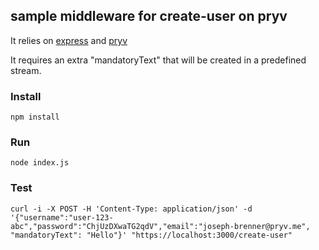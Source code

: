 ## sample middleware for create-user on pryv

It relies on [express](https://www.npmjs.com/package/express) and [pryv](https://www.npmjs.com/package/pryv)

It requires an extra "mandatoryText" that will be created in a predefined stream.

### Install 
`npm install`

### Run 
`node index.js`

### Test 

`curl -i -X POST -H 'Content-Type: application/json' -d '{"username":"user-123-abc","password":"ChjUzDXwaTG2qdV","email":"joseph-brenner@pryv.me", "mandatoryText": "Hello"}' "https://localhost:3000/create-user"`
